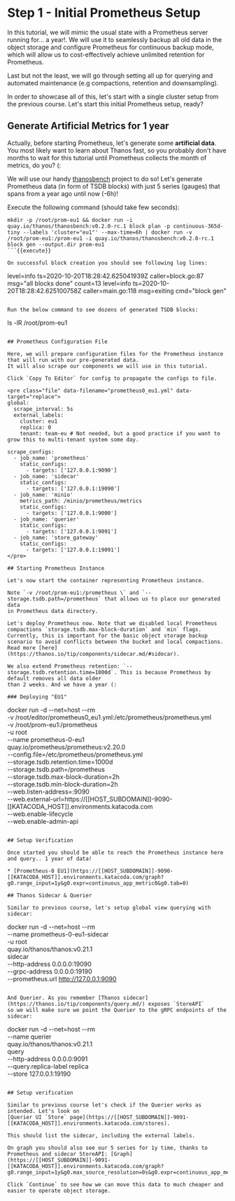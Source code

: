 # Step 1 - Initial Prometheus Setup

In this tutorial, we will mimic the usual state with a Prometheus server running for... a year!.
We will use it to seamlessly backup all old data in the object storage and configure Prometheus for continuous backup mode, which
will allow us to cost-effectively achieve unlimited retention for Prometheus.

Last but not the least, we will go through setting all up for querying and automated maintenance (e.g compactions, retention and downsampling).

In order to showcase all of this, let's start with a single cluster setup from the previous course. Let's start this initial Prometheus setup, ready?

## Generate Artificial Metrics for 1 year

Actually, before starting Prometheus, let's generate some **artificial data**. You most likely want to learn about Thanos fast,
so you probably don't have months to wait for this tutorial until Prometheus collects the month of metrics, do you? (:

We will use our handy [thanosbench](https://github.com/thanos-io/thanosbench) project to do so! Let's generate Prometheus
data (in form of TSDB blocks) with just 5 series (gauges) that spans from a year ago until now (-6h)!

Execute the following command (should take few seconds):

```
mkdir -p /root/prom-eu1 && docker run -i quay.io/thanos/thanosbench:v0.2.0-rc.1 block plan -p continuous-365d-tiny --labels 'cluster="eu1"' --max-time=6h | docker run -v /root/prom-eu1:/prom-eu1 -i quay.io/thanos/thanosbench:v0.2.0-rc.1 block gen --output.dir prom-eu1
```{{execute}}

On successful block creation you should see following log lines:

```
level=info ts=2020-10-20T18:28:42.625041939Z caller=block.go:87 msg="all blocks done" count=13
level=info ts=2020-10-20T18:28:42.625100758Z caller=main.go:118 msg=exiting cmd="block gen"
```

Run the below command to see dozens of generated TSDB blocks:

```
ls -lR /root/prom-eu1
```{{execute}}

## Prometheus Configuration File

Here, we will prepare configuration files for the Prometheus instance that will run with our pre-generated data.
It will also scrape our components we will use in this tutorial.

Click `Copy To Editor` for config to propagate the configs to file.

<pre class="file" data-filename="prometheus0_eu1.yml" data-target="replace">
global:
  scrape_interval: 5s
  external_labels:
    cluster: eu1
    replica: 0
    tenant: team-eu # Not needed, but a good practice if you want to grow this to multi-tenant system some day.

scrape_configs:
  - job_name: 'prometheus'
    static_configs:
      - targets: ['127.0.0.1:9090']
  - job_name: 'sidecar'
    static_configs:
      - targets: ['127.0.0.1:19090']
  - job_name: 'minio'
    metrics_path: /minio/prometheus/metrics
    static_configs:
      - targets: ['127.0.0.1:9000']
  - job_name: 'querier'
    static_configs:
      - targets: ['127.0.0.1:9091']
  - job_name: 'store_gateway'
    static_configs:
      - targets: ['127.0.0.1:19091']
</pre>

## Starting Prometheus Instance

Let's now start the container representing Prometheus instance.

Note `-v /root/prom-eu1:/prometheus \` and `--storage.tsdb.path=/prometheus` that allows us to place our generated data
in Prometheus data directory.

Let's deploy Prometheus now. Note that we disabled local Prometheus compactions `storage.tsdb.max-block-duration` and `min` flags.
Currently, this is important for the basic object storage backup scenario to avoid conflicts between the bucket and local compactions.
Read more [here](https://thanos.io/tip/components/sidecar.md/#sidecar).

We also extend Prometheus retention: `--storage.tsdb.retention.time=1000d`. This is because Prometheus by default removes all data older
than 2 weeks. And we have a year (:

### Deploying "EU1"

```
docker run -d --net=host --rm \
    -v /root/editor/prometheus0_eu1.yml:/etc/prometheus/prometheus.yml \
    -v /root/prom-eu1:/prometheus \
    -u root \
    --name prometheus-0-eu1 \
    quay.io/prometheus/prometheus:v2.20.0 \
    --config.file=/etc/prometheus/prometheus.yml \
    --storage.tsdb.retention.time=1000d \
    --storage.tsdb.path=/prometheus \
    --storage.tsdb.max-block-duration=2h \
    --storage.tsdb.min-block-duration=2h \
    --web.listen-address=:9090 \
    --web.external-url=https://[[HOST_SUBDOMAIN]]-9090-[[KATACODA_HOST]].environments.katacoda.com \
    --web.enable-lifecycle \
    --web.enable-admin-api
```{{execute}}

## Setup Verification

Once started you should be able to reach the Prometheus instance here and query.. 1 year of data!

* [Prometheus-0 EU1](https://[[HOST_SUBDOMAIN]]-9090-[[KATACODA_HOST]].environments.katacoda.com/graph?g0.range_input=1y&g0.expr=continuous_app_metric0&g0.tab=0)

## Thanos Sidecar & Querier

Similar to previous course, let's setup global view querying with sidecar:

```
docker run -d --net=host --rm \
    --name prometheus-0-eu1-sidecar \
    -u root \
    quay.io/thanos/thanos:v0.21.1 \
    sidecar \
    --http-address 0.0.0.0:19090 \
    --grpc-address 0.0.0.0:19190 \
    --prometheus.url http://127.0.0.1:9090
```{{execute}}

And Querier. As you remember [Thanos sidecar](https://thanos.io/tip/components/query.md/) exposes `StoreAPI`
so we will make sure we point the Querier to the gRPC endpoints of the sidecar:

```
docker run -d --net=host --rm \
    --name querier \
    quay.io/thanos/thanos:v0.21.1 \
    query \
    --http-address 0.0.0.0:9091 \
    --query.replica-label replica \
    --store 127.0.0.1:19190
```{{execute}}

## Setup verification

Similar to previous course let's check if the Querier works as intended. Let's look on
[Querier UI `Store` page](https://[[HOST_SUBDOMAIN]]-9091-[[KATACODA_HOST]].environments.katacoda.com/stores).

This should list the sidecar, including the external labels.

On graph you should also see our 5 series for 1y time, thanks to Prometheus and sidecar StoreAPI: [Graph](https://[[HOST_SUBDOMAIN]]-9091-[[KATACODA_HOST]].environments.katacoda.com/graph?g0.range_input=1y&g0.max_source_resolution=0s&g0.expr=continuous_app_metric0&g0.tab=0).

Click `Continue` to see how we can move this data to much cheaper and easier to operate object storage.
